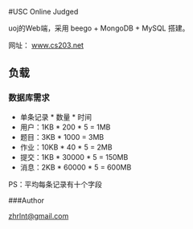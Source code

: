 #USC Online Judged

uoj的Web端，采用 beego + MongoDB + MySQL 搭建。

网址： www.cs203.net

## 负载

### 数据库需求

- 单条记录 * 数量 * 时间
- 用户：1KB * 200 * 5 = 1MB
- 题目：3KB * 1000 = 3MB
- 作业：10KB * 40 * 5 = 2MB
- 提交：1KB * 30000 * 5 = 150MB
- 消息：2KB * 60000 * 5 = 600MB

PS：平均每条记录有十个字段

###Author

zhrlnt@gmail.com
